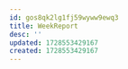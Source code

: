 ```yaml
---
id: gos8qk2lg1fj59wyww9ewq3
title: WeekReport
desc: ''
updated: 1728553429167
created: 1728553429167
---
```

